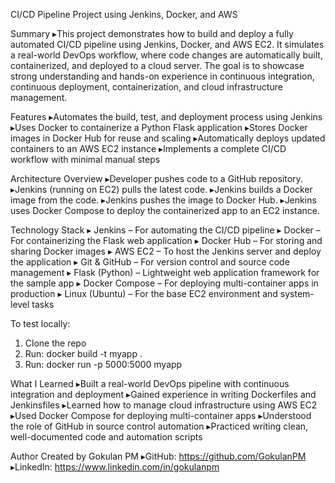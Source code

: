 CI/CD Pipeline Project using Jenkins, Docker, and AWS

Summary
▸This project demonstrates how to build and deploy a fully automated CI/CD pipeline using Jenkins, Docker, and AWS EC2. It simulates a real-world DevOps workflow, where code changes are automatically built, containerized, and deployed to a cloud server. The goal is to showcase strong understanding and hands-on experience in continuous integration, continuous deployment, containerization, and cloud infrastructure management.

Features
▸Automates the build, test, and deployment process using Jenkins
▸Uses Docker to containerize a Python Flask application
▸Stores Docker images in Docker Hub for reuse and scaling
▸Automatically deploys updated containers to an AWS EC2 instance
▸Implements a complete CI/CD workflow with minimal manual steps

Architecture Overview
▸Developer pushes code to a GitHub repository.
▸Jenkins (running on EC2) pulls the latest code.
▸Jenkins builds a Docker image from the code.
▸Jenkins pushes the image to Docker Hub.
▸Jenkins uses Docker Compose to deploy the containerized app to an EC2 instance.

Technology Stack
▸ Jenkins – For automating the CI/CD pipeline
▸ Docker – For containerizing the Flask web application
▸ Docker Hub – For storing and sharing Docker images
▸ AWS EC2 – To host the Jenkins server and deploy the application
▸ Git & GitHub – For version control and source code management
▸ Flask (Python) – Lightweight web application framework for the sample app
▸ Docker Compose – For deploying multi-container apps in production
▸ Linux (Ubuntu) – For the base EC2 environment and system-level tasks

To test locally:
1. Clone the repo
2. Run: docker build -t myapp .
3. Run: docker run -p 5000:5000 myapp

What I Learned
▸Built a real-world DevOps pipeline with continuous integration and deployment
▸Gained experience in writing Dockerfiles and Jenkinsfiles
▸Learned how to manage cloud infrastructure using AWS EC2
▸Used Docker Compose for deploying multi-container apps
▸Understood the role of GitHub in source control automation
▸Practiced writing clean, well-documented code and automation scripts

Author
Created by Gokulan PM
▸GitHub: https://github.com/GokulanPM
▸LinkedIn: https://www.linkedin.com/in/gokulanpm

